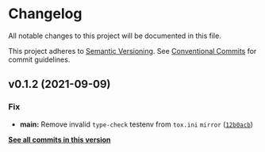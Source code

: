 # Changelog

All notable changes to this project will be documented in this file.

This project adheres to [Semantic Versioning](https://semver.org/spec/v2.0.0.html). See [Conventional Commits](https://www.conventionalcommits.org/en/v1.0.0/) for commit guidelines.

<!--next-version-placeholder-->

## v0.1.2 (2021-09-09)
### Fix
* **main:** Remove invalid `type-check` testenv from `tox.ini` `mirror` ([`12b0acb`](https://github.com/billsioros/cookiecutter-pypackage-instance/commit/12b0acbb07dc6813e5e4a9fcdc2edc2fc3c2e87c))

**[See all commits in this version](https://github.com/billsioros/cookiecutter-pypackage-instance/compare/v0.1.1...v0.1.2)**
